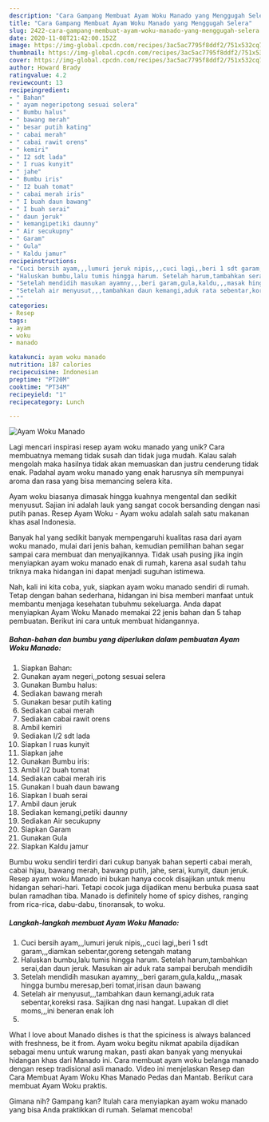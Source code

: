 ```yaml
---
description: "Cara Gampang Membuat Ayam Woku Manado yang Menggugah Selera"
title: "Cara Gampang Membuat Ayam Woku Manado yang Menggugah Selera"
slug: 2422-cara-gampang-membuat-ayam-woku-manado-yang-menggugah-selera
date: 2020-11-08T21:42:00.152Z
image: https://img-global.cpcdn.com/recipes/3ac5ac7795f8ddf2/751x532cq70/ayam-woku-manado-foto-resep-utama.jpg
thumbnail: https://img-global.cpcdn.com/recipes/3ac5ac7795f8ddf2/751x532cq70/ayam-woku-manado-foto-resep-utama.jpg
cover: https://img-global.cpcdn.com/recipes/3ac5ac7795f8ddf2/751x532cq70/ayam-woku-manado-foto-resep-utama.jpg
author: Howard Brady
ratingvalue: 4.2
reviewcount: 13
recipeingredient:
- " Bahan"
- " ayam negeripotong sesuai selera"
- " Bumbu halus"
- " bawang merah"
- " besar putih kating"
- " cabai merah"
- " cabai rawit orens"
- " kemiri"
- " I2 sdt lada"
- " I ruas kunyit"
- " jahe"
- " Bumbu iris"
- " I2 buah tomat"
- " cabai merah iris"
- " I buah daun bawang"
- " I buah serai"
- " daun jeruk"
- " kemangipetiki daunny"
- " Air secukupny"
- " Garam"
- " Gula"
- " Kaldu jamur"
recipeinstructions:
- "Cuci bersih ayam,,,lumuri jeruk nipis,,,cuci lagi,,beri 1 sdt garam,,,diamkan sebentar,goreng setengah matang"
- "Haluskan bumbu,lalu tumis hingga harum. Setelah harum,tambahkan serai,dan daun jeruk. Masukan air aduk rata sampai berubah mendidih"
- "Setelah mendidih masukan ayamny,,,beri garam,gula,kaldu,,,masak hingga bumbu meresap,beri tomat,irisan daun bawang"
- "Setelah air menyusut,,,tambahkan daun kemangi,aduk rata sebentar,koreksi rasa. Sajikan dng nasi hangat. Lupakan dl diet moms,,,ini beneran enak loh"
- ""
categories:
- Resep
tags:
- ayam
- woku
- manado

katakunci: ayam woku manado 
nutrition: 187 calories
recipecuisine: Indonesian
preptime: "PT20M"
cooktime: "PT34M"
recipeyield: "1"
recipecategory: Lunch

---
```



![Ayam Woku Manado](https://img-global.cpcdn.com/recipes/3ac5ac7795f8ddf2/751x532cq70/ayam-woku-manado-foto-resep-utama.jpg)

Lagi mencari inspirasi resep ayam woku manado yang unik? Cara membuatnya memang tidak susah dan tidak juga mudah. Kalau salah mengolah maka hasilnya tidak akan memuaskan dan justru cenderung tidak enak. Padahal ayam woku manado yang enak harusnya sih mempunyai aroma dan rasa yang bisa memancing selera kita.

Ayam woku biasanya dimasak hingga kuahnya mengental dan sedikit menyusut. Sajian ini adalah lauk yang sangat cocok bersanding dengan nasi putih panas. Resep Ayam Woku - Ayam woku adalah salah satu makanan khas asal Indonesia.

Banyak hal yang sedikit banyak mempengaruhi kualitas rasa dari ayam woku manado, mulai dari jenis bahan, kemudian pemilihan bahan segar sampai cara membuat dan menyajikannya. Tidak usah pusing jika ingin menyiapkan ayam woku manado enak di rumah, karena asal sudah tahu triknya maka hidangan ini dapat menjadi suguhan istimewa.


Nah, kali ini kita coba, yuk, siapkan ayam woku manado sendiri di rumah. Tetap dengan bahan sederhana, hidangan ini bisa memberi manfaat untuk membantu menjaga kesehatan tubuhmu sekeluarga. Anda dapat menyiapkan Ayam Woku Manado memakai 22 jenis bahan dan 5 tahap pembuatan. Berikut ini cara untuk membuat hidangannya.

<!--inarticleads1-->

##### Bahan-bahan dan bumbu yang diperlukan dalam pembuatan Ayam Woku Manado:

1. Siapkan  Bahan:
1. Gunakan  ayam negeri,,potong sesuai selera
1. Gunakan  Bumbu halus:
1. Sediakan  bawang merah
1. Gunakan  besar putih kating
1. Sediakan  cabai merah
1. Sediakan  cabai rawit orens
1. Ambil  kemiri
1. Sediakan  I/2 sdt lada
1. Siapkan  I ruas kunyit
1. Siapkan  jahe
1. Gunakan  Bumbu iris:
1. Ambil  I/2 buah tomat
1. Sediakan  cabai merah iris
1. Gunakan  I buah daun bawang
1. Siapkan  I buah serai
1. Ambil  daun jeruk
1. Sediakan  kemangi,petiki daunny
1. Sediakan  Air secukupny
1. Siapkan  Garam
1. Gunakan  Gula
1. Siapkan  Kaldu jamur


Bumbu woku sendiri terdiri dari cukup banyak bahan seperti cabai merah, cabai hijau, bawang merah, bawang putih, jahe, serai, kunyit, daun jeruk. Resep ayam woku Manado ini bukan hanya cocok disajikan untuk menu hidangan sehari-hari. Tetapi cocok juga dijadikan menu berbuka puasa saat bulan ramadhan tiba. Manado is definitely home of spicy dishes, ranging from rica-rica, dabu-dabu, tinoransak, to woku. 

<!--inarticleads2-->

##### Langkah-langkah membuat Ayam Woku Manado:

1. Cuci bersih ayam,,,lumuri jeruk nipis,,,cuci lagi,,beri 1 sdt garam,,,diamkan sebentar,goreng setengah matang
1. Haluskan bumbu,lalu tumis hingga harum. Setelah harum,tambahkan serai,dan daun jeruk. Masukan air aduk rata sampai berubah mendidih
1. Setelah mendidih masukan ayamny,,,beri garam,gula,kaldu,,,masak hingga bumbu meresap,beri tomat,irisan daun bawang
1. Setelah air menyusut,,,tambahkan daun kemangi,aduk rata sebentar,koreksi rasa. Sajikan dng nasi hangat. Lupakan dl diet moms,,,ini beneran enak loh
1. 


What I love about Manado dishes is that the spiciness is always balanced with freshness, be it from. Ayam woku begitu nikmat apabila dijadikan sebagai menu untuk warung makan, pasti akan banyak yang menyukai hidangan khas dari Manado ini. Cara membuat ayam woku belanga manado dengan resep tradisional asli manado. Video ini menjelaskan Resep dan Cara Membuat Ayam Woku Khas Manado Pedas dan Mantab. Berikut cara membuat Ayam Woku praktis. 

Gimana nih? Gampang kan? Itulah cara menyiapkan ayam woku manado yang bisa Anda praktikkan di rumah. Selamat mencoba!
